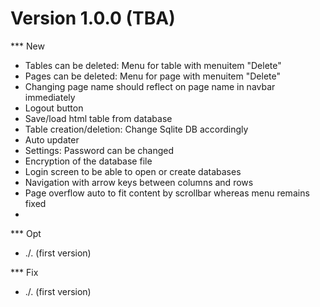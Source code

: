 Version 1.0.0 (TBA)
=====================================================================
*** New
  - Tables can be deleted: Menu for table with menuitem "Delete"
  - Pages can be deleted: Menu for page with menuitem "Delete"
  - Changing page name should reflect on page name in navbar immediately
  - Logout button
  - Save/load html table from database
  - Table creation/deletion: Change Sqlite DB accordingly
  - Auto updater
  - Settings: Password can be changed
  - Encryption of the database file
  - Login screen to be able to open or create databases
  - Navigation with arrow keys between columns and rows
  - Page overflow auto to fit content by scrollbar whereas menu remains fixed
  - 

*** Opt
  - ./. (first version)

*** Fix
  - ./. (first version)